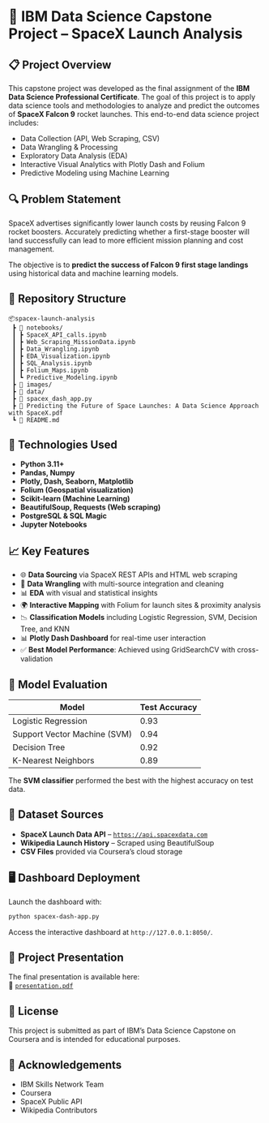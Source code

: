 # 🚀 IBM Data Science Capstone Project – SpaceX Launch Analysis

## 📋 Project Overview

This capstone project was developed as the final assignment of the **IBM Data Science Professional Certificate**. The goal of this project is to apply data science tools and methodologies to analyze and predict the outcomes of **SpaceX Falcon 9** rocket launches. This end-to-end data science project includes:

- Data Collection (API, Web Scraping, CSV)
- Data Wrangling & Processing
- Exploratory Data Analysis (EDA)
- Interactive Visual Analytics with Plotly Dash and Folium
- Predictive Modeling using Machine Learning

## 🔍 Problem Statement

SpaceX advertises significantly lower launch costs by reusing Falcon 9 rocket boosters. Accurately predicting whether a first-stage booster will land successfully can lead to more efficient mission planning and cost management.

The objective is to **predict the success of Falcon 9 first stage landings** using historical data and machine learning models.

## 📂 Repository Structure

```
📦spacex-launch-analysis
 ┣ 📁 notebooks/
 ┃ ┣ SpaceX_API_calls.ipynb
 ┃ ┣ Web_Scraping_MissionData.ipynb
 ┃ ┣ Data_Wrangling.ipynb
 ┃ ┣ EDA_Visualization.ipynb
 ┃ ┣ SQL_Analysis.ipynb
 ┃ ┣ Folium_Maps.ipynb
 ┃ ┗ Predictive_Modeling.ipynb
 ┣ 📁 images/
 ┣ 📁 data/
 ┣ 📄 spacex_dash_app.py
 ┣ 📄 Predicting the Future of Space Launches: A Data Science Approach with SpaceX.pdf
 ┗ 📄 README.md

```

## 🧰 Technologies Used

- **Python 3.11+**
- **Pandas, Numpy**
- **Plotly, Dash, Seaborn, Matplotlib**
- **Folium (Geospatial visualization)**
- **Scikit-learn (Machine Learning)**
- **BeautifulSoup, Requests (Web scraping)**
- **PostgreSQL & SQL Magic**
- **Jupyter Notebooks**

## 📈 Key Features

- 🌐 **Data Sourcing** via SpaceX REST APIs and HTML web scraping
- 🧼 **Data Wrangling** with multi-source integration and cleaning
- 📊 **EDA** with visual and statistical insights
- 🌍 **Interactive Mapping** with Folium for launch sites & proximity analysis
- 📉 **Classification Models** including Logistic Regression, SVM, Decision Tree, and KNN
- 📊 **Plotly Dash Dashboard** for real-time user interaction
- ✅ **Best Model Performance**: Achieved using GridSearchCV with cross-validation

## 🧪 Model Evaluation

| Model              | Test Accuracy |
|-------------------|---------------|
| Logistic Regression | 0.93          |
| Support Vector Machine (SVM) | 0.94          |
| Decision Tree      | 0.92          |
| K-Nearest Neighbors | 0.89          |

The **SVM classifier** performed the best with the highest accuracy on test data.

## 📁 Dataset Sources

- **SpaceX Launch Data API** – [`https://api.spacexdata.com`](https://api.spacexdata.com)
- **Wikipedia Launch History** – Scraped using BeautifulSoup
- **CSV Files** provided via Coursera’s cloud storage

## 🖥️ Dashboard Deployment

Launch the dashboard with:

```bash
python spacex-dash-app.py
```

Access the interactive dashboard at `http://127.0.0.1:8050/`.

## 🎯 Project Presentation

The final presentation is available here:  
📄 [`presentation.pdf`](./presentation.pdf)

## 🔗 License

This project is submitted as part of IBM’s Data Science Capstone on Coursera and is intended for educational purposes.

## 🙌 Acknowledgements

- IBM Skills Network Team
- Coursera
- SpaceX Public API
- Wikipedia Contributors
